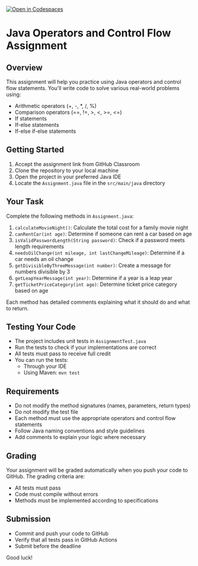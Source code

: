 [![Open in Codespaces](https://classroom.github.com/assets/launch-codespace-2972f46106e565e64193e422d61a12cf1da4916b45550586e14ef0a7c637dd04.svg)](https://classroom.github.com/open-in-codespaces?assignment_repo_id=18125524)
# Java Operators and Control Flow Assignment

## Overview
This assignment will help you practice using Java operators and control flow statements. You'll write code to solve various real-world problems using:
- Arithmetic operators (+, -, *, /, %)
- Comparison operators (==, !=, >, <, >=, <=)
- If statements
- If-else statements
- If-else if-else statements

## Getting Started
1. Accept the assignment link from GitHub Classroom
2. Clone the repository to your local machine
3. Open the project in your preferred Java IDE
4. Locate the `Assignment.java` file in the `src/main/java` directory

## Your Task
Complete the following methods in `Assignment.java`:

1. `calculateMovieNight()`: Calculate the total cost for a family movie night
2. `canRentCar(int age)`: Determine if someone can rent a car based on age
3. `isValidPasswordLength(String password)`: Check if a password meets length requirements
4. `needsOilChange(int mileage, int lastChangeMileage)`: Determine if a car needs an oil change
5. `getDivisibleByThreeMessage(int number)`: Create a message for numbers divisible by 3
6. `getLeapYearMessage(int year)`: Determine if a year is a leap year
7. `getTicketPriceCategory(int age)`: Determine ticket price category based on age

Each method has detailed comments explaining what it should do and what to return.

## Testing Your Code
- The project includes unit tests in `AssignmentTest.java`
- Run the tests to check if your implementations are correct
- All tests must pass to receive full credit
- You can run the tests:
  - Through your IDE
  - Using Maven: `mvn test`

## Requirements
- Do not modify the method signatures (names, parameters, return types)
- Do not modify the test file
- Each method must use the appropriate operators and control flow statements
- Follow Java naming conventions and style guidelines
- Add comments to explain your logic where necessary

## Grading
Your assignment will be graded automatically when you push your code to GitHub. The grading criteria are:
- All tests must pass
- Code must compile without errors
- Methods must be implemented according to specifications



## Submission
- Commit and push your code to GitHub
- Verify that all tests pass in GitHub Actions
- Submit before the deadline

Good luck!
